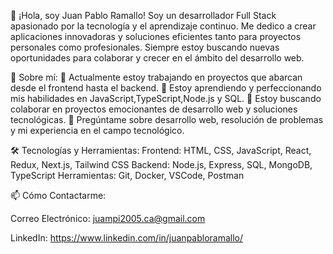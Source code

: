 👋 ¡Hola, soy Juan Pablo Ramallo!
Soy un desarrollador Full Stack apasionado por la tecnología y el aprendizaje continuo. Me dedico a crear aplicaciones innovadoras y soluciones eficientes tanto para proyectos personales como profesionales. Siempre estoy buscando nuevas oportunidades para colaborar y crecer en el ámbito del desarrollo web.

🚀 Sobre mí:
🔭 Actualmente estoy trabajando en proyectos que abarcan desde el frontend hasta el backend.
🌱 Estoy aprendiendo y perfeccionando mis habilidades en JavaScript,TypeScript,Node.js y SQL.
👯 Estoy buscando colaborar en proyectos emocionantes de desarrollo web y soluciones tecnológicas.
💬 Pregúntame sobre desarrollo web, resolución de problemas y mi experiencia en el campo tecnológico.

🛠️ Tecnologías y Herramientas:
Frontend: HTML, CSS, JavaScript, React, Redux, Next.js, Tailwind CSS
Backend: Node.js, Express, SQL, MongoDB, TypeScript
Herramientas: Git, Docker, VSCode, Postman

📫 Cómo Contactarme:

Correo Electrónico: juampi2005.ca@gmail.com

LinkedIn: https://www.linkedin.com/in/juanpabloramallo/
